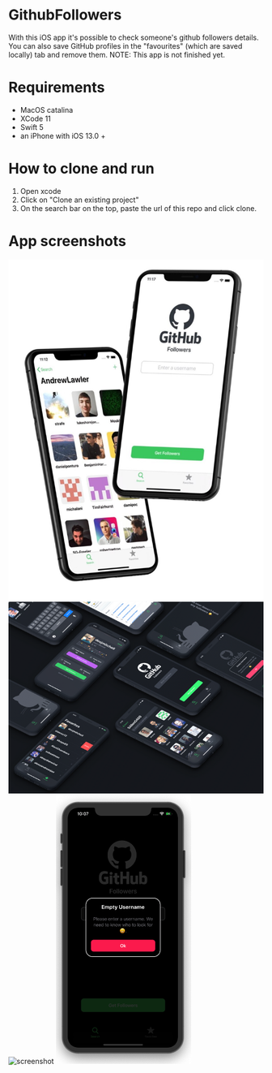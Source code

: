 # GithubFollowers
With this iOS app it's possible to check someone's github followers details. You can also save GitHub profiles in the "favourites" (which are saved locally) tab and remove them.
NOTE: This app is not finished yet.

# Requirements
 - MacOS catalina
 - XCode 11
 - Swift 5
 - an iPhone with iOS 13.0 +
 
# How to clone and run 
1) Open xcode
2) Click on "Clone an existing project"
3) On the search bar on the top, paste the url of this repo and click clone.

# App screenshots
![screenshot](Screenshots/GHF.jpg)
![screenshot](Screenshots/githubFollowers.png)
![screenshot](Screenshot/githubFollowersHomeScreen.png) ![screenshot](Screenshots/githubFollowersCustomPopUp.png)


